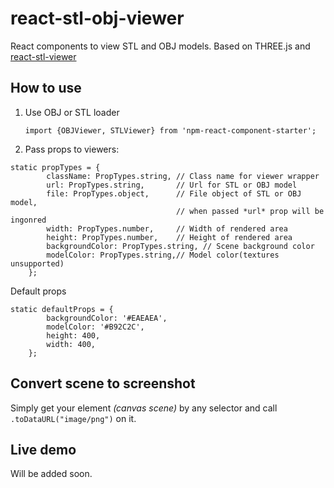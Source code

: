 # react-stl-obj-viewer

React components to view STL and OBJ models.
Based on THREE.js and [react-stl-viewer](https://github.com/chiedolabs/react-stl-viewer)


## How to use
1. Use OBJ or STL loader

    ```import {OBJViewer, STLViewer} from 'npm-react-component-starter';```
2. Pass props to viewers:

```
static propTypes = {
        className: PropTypes.string, // Class name for viewer wrapper
        url: PropTypes.string,       // Url for STL or OBJ model
        file: PropTypes.object,      // File object of STL or OBJ model, 
                                     // when passed *url* prop will be ingonred
        width: PropTypes.number,     // Width of rendered area 
        height: PropTypes.number,    // Height of rendered area
        backgroundColor: PropTypes.string, // Scene background color 
        modelColor: PropTypes.string,// Model color(textures unsupported)
    };
```
Default props
```
static defaultProps = {
        backgroundColor: '#EAEAEA',
        modelColor: '#B92C2C',
        height: 400,
        width: 400,
    };
```

## Convert scene to screenshot

Simply get your element _(canvas scene)_ by any selector and call `.toDataURL("image/png")` on it.

## Live demo
Will be added soon.
